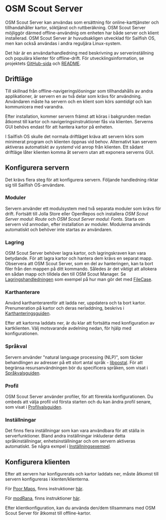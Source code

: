 
# OSM Scout Server

OSM Scout Server kan användas som ersättning för online-karttjänster och
tillhandahåller kartor, söktjänst och ruttberäkning. OSM Scout Server
möjliggör därmed offline-användnig  om enheten har både server och klient
installerad. OSM Scout Server är huvudsakligen utvecklad för Sailfish OS,
men kan också användas i andra reguljära Linux-system.

Det här är en användarhandledning med beskrivning av serverinställning och
populära klienter för offline-drift.
För utvecklingsinformation, se projektets
[GitHub-sida](https://github.com/rinigus/osmscout-server)
och
[README](https://github.com/rinigus/osmscout-server/blob/master/README.md).


## Driftläge

Till skillnad från offline-navigeringslösningar som tillhandahålls av
andra applikationer, är servern en av två delar som krävs för användning.
Användaren måste ha servern och en klient som körs _samtidigt_ och kan
kommunicera med varandra.

Efter installation, kommer servern främst att köras i bakgrunden medan
åtkomst till kartor och navigeringsinstruktioner fås via klienten.
Serverns GUI behövs endast för att hantera kartor på enheten.

I Sailfish OS skulle det normala driftläget kräva att servern körs som
minimerat program och klienten öppnas vid behov. Alternativt kan servern
aktiveras automatiskt av _systemd_ vid anrop från klienten. Ett sådant 
driftläge låter klienten komma åt servern utan att exponera serverns GUI.


## Konfigurera servern

Det krävs flera steg för att konfigurera servern. Följande handledning
riktar sig till Sailfish OS-användare.

### Moduler

Servern använder ett modulsystem med två separata moduler som krävs
för drift. Fortsätt till Jolla Store eller OpenRepos och installera
_OSM Scout Server modul: Route_ och _OSM Scout Server modul: Fonts_.
Starta om servern vid anmodan, efter installation av moduler.
Modulerna används automatiskt och behöver inte startas av användaren.

### Lagring

OSM Scout Server behöver lagra kartor, och lagringskraven kan vara
betydande. För att lagra kartor och hantera dem krävs en separat mapp.
Observera att OSM Scout Server, som en del av hanteringen, kan ta
bort filer från den mappen på ditt kommando. Således är det viktigt
att allokera en sådan mapp och tilldela den till OSM Scout Manager.
Se [Lagringshandledningen](storage.html) som exempel på hur
man gör det med
[FileCase](https://openrepos.net/content/cepiperez/filecase-0).

### Karthanterare

Använd karthanterarenför att ladda ner, uppdatera och ta bort kartor.
Prenumeration på kartor och deras nerladdning, beskrivs i
[Karthanteringsguiden](manager.html). 

Efter att kartorna laddats ner, är du klar att fortsätta med
konfiguration av kartklienten. Välj motsvarande avdelning nedan,
för hjälp med konfigurationen.

### Språkval

Servern använder "natural language processing (NLP)", som täcker
behandlingen av adresser på ett stort antal språk -
[libpostal](https://github.com/openvenues/libpostal). För att begränsa resursanvändningen bör du specificera språken, som visat i
[Språkvalsguiden](languages.html).

### Profil

OSM Scout Server använder profiler, för att förenkla konfigurationen.
Du ombeds att välja profil vid första starten och du kan ändra
profil senare, som visat i
[Profilvalsguiden](profiles.html).

### Inställningar

Det finns flera inställningar som kan vara användbara för att ställa
in serverfunktioner. Bland andra inställningar inkluderar detta
språkinställningar, enhetsinställningar och om servern aktiveras
automatiskt. Se några exmpel i
[Inställningsexempel](settings_misc.html).


## Konfigurera klienten

Efter att servern har konfigurerats och kartor laddats ner, måste
åtkomst till servern konfigureras i klenten/klienterna.

För [Poor Maps](https://openrepos.net/content/otsaloma/poor-maps),
finns instruktioner [här](poor_maps.html).

För [modRana](https://openrepos.net/content/martink/modrana-0),
finns instruktioner [här](modrana.html).

Efter klientkonfiguration, kan du använda den/dem tillsammans med
OSM Scout Server för åtkomst till offline-kartor.
